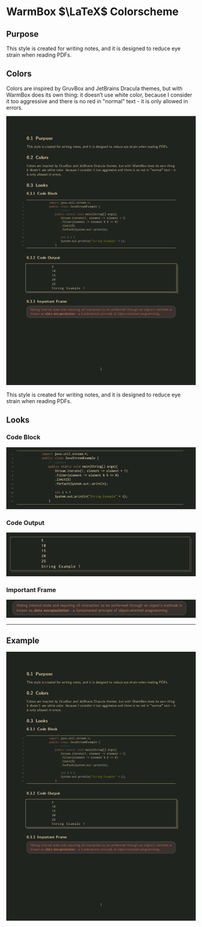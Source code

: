 # WarmBox $\LaTeX$ Colorscheme

## Purpose

This style is created for writing notes, and it is designed to reduce eye strain when reading PDFs.

## Colors

Colors are inspired by GruvBox and JetBrains Dracula themes, but with WarmBox does its own thing: it doesn’t use white color, because I consider it too aggressive and there is no red in "normal" text - it is only allowed in errors.

![Example Look](Main.png)

This style is created for writing notes, and it is designed to reduce eye strain when reading PDFs.

## Looks

### Code Block

![Code Block](images/codeblock.png)

### Code Output

![Code Output](images/codeout.png)

### Important Frame
![Important](images/important.png)

---

## Example 

![Example](Main.png)